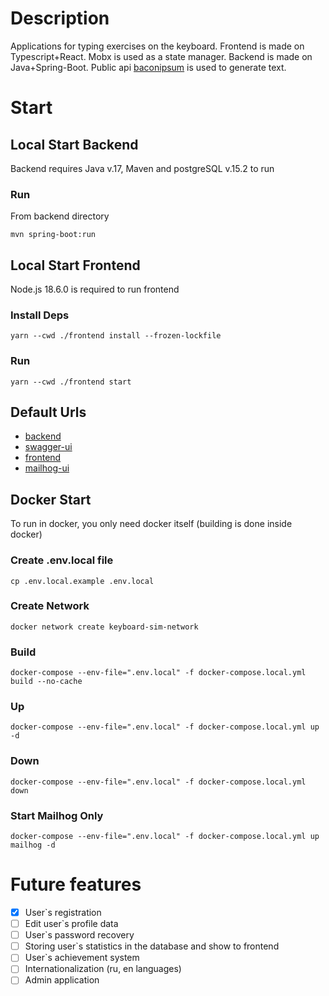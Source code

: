 # Description
Applications for typing exercises on the keyboard. Frontend is made on Typescript+React. Mobx is used as a state manager.
Backend is made on Java+Spring-Boot. Public api [baconipsum](https://baconipsum.com/) is used to generate text.

# Start
## Local Start Backend
Backend requires Java v.17, Maven and postgreSQL v.15.2 to run
### Run
From backend directory
```shell
mvn spring-boot:run
```

## Local Start Frontend
Node.js 18.6.0 is required to run frontend
### Install Deps
```shell
yarn --cwd ./frontend install --frozen-lockfile
```
### Run
```shell
yarn --cwd ./frontend start
```

## Default Urls
- [backend](http://localhost:8080)
- [swagger-ui](http://localhost:8080/swagger-ui/index.html)
- [frontend](http://localhost:3000)
- [mailhog-ui](http://localhost:8026)

## Docker Start
To run in docker, you only need docker itself (building is done inside docker)
### Create .env.local file
```shell
cp .env.local.example .env.local
```
### Create Network
```shell
docker network create keyboard-sim-network
```
### Build
```shell
docker-compose --env-file=".env.local" -f docker-compose.local.yml build --no-cache
```
### Up
```shell
docker-compose --env-file=".env.local" -f docker-compose.local.yml up -d
```
### Down
```shell
docker-compose --env-file=".env.local" -f docker-compose.local.yml down
```
### Start Mailhog Only
```shell
docker-compose --env-file=".env.local" -f docker-compose.local.yml up mailhog -d
```

# Future features
- [X] User`s registration
- [ ] Edit user`s profile data
- [ ] User`s password recovery
- [ ] Storing user`s statistics in the database and show to frontend
- [ ] User`s achievement system
- [ ] Internationalization (ru, en languages)
- [ ] Admin application